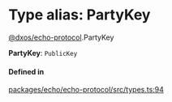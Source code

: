 # Type alias: PartyKey

[@dxos/echo-protocol](../modules/dxos_echo_protocol.md).PartyKey

 **PartyKey**: `PublicKey`

#### Defined in

[packages/echo/echo-protocol/src/types.ts:94](https://github.com/dxos/dxos/blob/db8188dae/packages/echo/echo-protocol/src/types.ts#L94)
